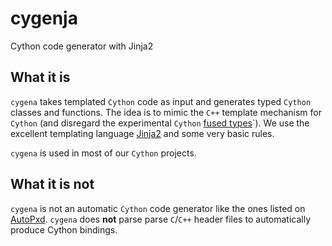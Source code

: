 # cygenja
Cython code generator with Jinja2

## What it is

`cygena` takes templated `Cython` code as input and generates typed `Cython` classes and functions. The idea is to mimic the `C++` template mechanism for `Cython` (and disregard the 
experimental `Cython` [fused types](http://docs.cython.org/src/userguide/fusedtypes.html)`). We use the excellent templating language [Jinja2](http://jinja.pocoo.org/docs/dev/) and some very basic rules.

`cygena` is used in most of our `Cython` projects.

## What it is not

`cygena` is not an automatic `Cython` code generator like the ones listed on [AutoPxd](https://github.com/cython/cython/wiki/AutoPxd). `cygena` does **not** parse
parse `C`/`C++` header files to automatically produce Cython bindings.


